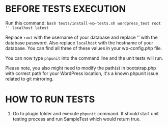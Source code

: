 # BEFORE TESTS EXECUTION
Run this command:
`bash tests/install-wp-tests.sh wordpress_test root '' localhost latest`

Replace `root` with the username of your database and replace '' with the database password. Also replace `localhost` with the hostname of your database. You can find all three of these values in your wp-config.php file.

You can now type `phpunit` into the command line and the unit tests will run.

Please note, you also might need to modify the path(s) in bootstrap.php with correct path for your WordPress location, it's a known phpunit issue related to git mirroring.

# HOW TO RUN TESTS
1. Go to plugin folder and execute `phpunit` command. It should start unit testing process and run SampleTest which would return true.
